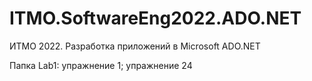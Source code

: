 # ITMO.SoftwareEng2022.ADO.NET
ИТМО 2022. Разработка приложений в Microsoft ADO.NET

Папка Lab1:
упражнение 1;
упражнение 24
